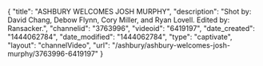 {
    "title": "ASHBURY WELCOMES JOSH MURPHY",
    "description": "Shot by: David Chang, Debow Flynn, Cory Miller, and Ryan Lovell. Edited by: Ransacker.",
    "channelid": "3763996",
    "videoid": "6419197",
    "date_created": "1444062784",
    "date_modified": "1444062784",
    "type": "captivate",
    "layout": "channelVideo",
    "url": "\/ashbury\/ashbury-welcomes-josh-murphy\/3763996-6419197"
}